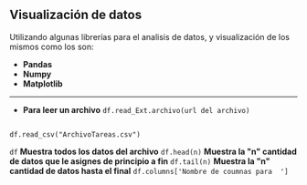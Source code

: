 ## Visualización de datos 

Utilizando algunas librerías para el analisis de datos, y visualización de los mismos como los son: 
* **Pandas**
* **Numpy** 
* **Matplotlib**
----
* **Para leer un archivo**
`df.read_Ext.archivo(url del archivo)` 
``` 

df.read_csv("ArchivoTareas.csv")
```
`df` **Muestra todos los datos del archivo** 
`df.head(n)` **Muestra la "n" cantidad de datos que le asignes de principio a fin** 
`df.tail(n)` **Muestra la "n" cantidad de datos hasta el final**
`df.columns['Nombre de coumnas para  ']`